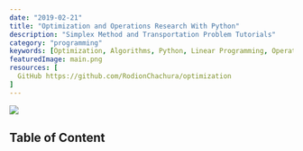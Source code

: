 ```yaml
---
date: "2019-02-21"
title: "Optimization and Operations Research With Python"
description: "Simplex Method and Transportation Problem Tutorials"
category: "programming"
keywords: [Optimization, Algorithms, Python, Linear Programming, Operation Research]
featuredImage: main.png
resources: [
  GitHub https://github.com/RodionChachura/optimization
]
---
```


![](/main.png)

## Table of Content